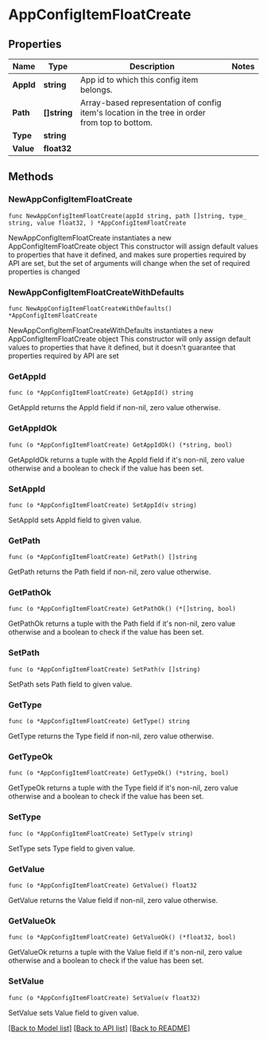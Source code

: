 # AppConfigItemFloatCreate

## Properties

Name | Type | Description | Notes
------------ | ------------- | ------------- | -------------
**AppId** | **string** | App id to which this config item belongs. | 
**Path** | **[]string** | Array-based representation of config item&#39;s location in the tree in order from top to bottom. | 
**Type** | **string** |  | 
**Value** | **float32** |  | 

## Methods

### NewAppConfigItemFloatCreate

`func NewAppConfigItemFloatCreate(appId string, path []string, type_ string, value float32, ) *AppConfigItemFloatCreate`

NewAppConfigItemFloatCreate instantiates a new AppConfigItemFloatCreate object
This constructor will assign default values to properties that have it defined,
and makes sure properties required by API are set, but the set of arguments
will change when the set of required properties is changed

### NewAppConfigItemFloatCreateWithDefaults

`func NewAppConfigItemFloatCreateWithDefaults() *AppConfigItemFloatCreate`

NewAppConfigItemFloatCreateWithDefaults instantiates a new AppConfigItemFloatCreate object
This constructor will only assign default values to properties that have it defined,
but it doesn't guarantee that properties required by API are set

### GetAppId

`func (o *AppConfigItemFloatCreate) GetAppId() string`

GetAppId returns the AppId field if non-nil, zero value otherwise.

### GetAppIdOk

`func (o *AppConfigItemFloatCreate) GetAppIdOk() (*string, bool)`

GetAppIdOk returns a tuple with the AppId field if it's non-nil, zero value otherwise
and a boolean to check if the value has been set.

### SetAppId

`func (o *AppConfigItemFloatCreate) SetAppId(v string)`

SetAppId sets AppId field to given value.


### GetPath

`func (o *AppConfigItemFloatCreate) GetPath() []string`

GetPath returns the Path field if non-nil, zero value otherwise.

### GetPathOk

`func (o *AppConfigItemFloatCreate) GetPathOk() (*[]string, bool)`

GetPathOk returns a tuple with the Path field if it's non-nil, zero value otherwise
and a boolean to check if the value has been set.

### SetPath

`func (o *AppConfigItemFloatCreate) SetPath(v []string)`

SetPath sets Path field to given value.


### GetType

`func (o *AppConfigItemFloatCreate) GetType() string`

GetType returns the Type field if non-nil, zero value otherwise.

### GetTypeOk

`func (o *AppConfigItemFloatCreate) GetTypeOk() (*string, bool)`

GetTypeOk returns a tuple with the Type field if it's non-nil, zero value otherwise
and a boolean to check if the value has been set.

### SetType

`func (o *AppConfigItemFloatCreate) SetType(v string)`

SetType sets Type field to given value.


### GetValue

`func (o *AppConfigItemFloatCreate) GetValue() float32`

GetValue returns the Value field if non-nil, zero value otherwise.

### GetValueOk

`func (o *AppConfigItemFloatCreate) GetValueOk() (*float32, bool)`

GetValueOk returns a tuple with the Value field if it's non-nil, zero value otherwise
and a boolean to check if the value has been set.

### SetValue

`func (o *AppConfigItemFloatCreate) SetValue(v float32)`

SetValue sets Value field to given value.



[[Back to Model list]](../README.md#documentation-for-models) [[Back to API list]](../README.md#documentation-for-api-endpoints) [[Back to README]](../README.md)



